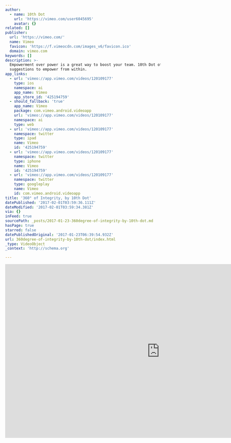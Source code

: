 ```yaml
---
author:
  - name: 10th Dot
    url: 'https://vimeo.com/user6045695'
    avatar: {}
related: []
publisher:
  url: 'https://vimeo.com/'
  name: Vimeo
  favicon: 'https://f.vimeocdn.com/images_v6/favicon.ico'
  domain: vimeo.com
keywords: []
description: >-
  Empowerment over power is a great way to boost your team. 10th Dot offers
  suggestions to empower from within.
app_links:
  - url: 'vimeo://app.vimeo.com/videos/120109177'
    type: ios
    namespace: ai
    app_name: Vimeo
    app_store_id: '425194759'
  - should_fallback: 'true'
    app_name: Vimeo
    package: com.vimeo.android.videoapp
    url: 'vimeo://app.vimeo.com/videos/120109177'
    namespace: ai
    type: web
  - url: 'vimeo://app.vimeo.com/videos/120109177'
    namespace: twitter
    type: ipad
    name: Vimeo
    id: '425194759'
  - url: 'vimeo://app.vimeo.com/videos/120109177'
    namespace: twitter
    type: iphone
    name: Vimeo
    id: '425194759'
  - url: 'vimeo://app.vimeo.com/videos/120109177'
    namespace: twitter
    type: googleplay
    name: Vimeo
    id: com.vimeo.android.videoapp
title: '360° of Integrity, by 10th Dot'
datePublished: '2017-02-01T03:59:36.111Z'
dateModified: '2017-02-01T03:59:34.381Z'
via: {}
inFeed: true
sourcePath: _posts/2017-01-23-360degree-of-integrity-by-10th-dot.md
hasPage: true
starred: false
datePublishedOriginal: '2017-01-23T06:39:54.932Z'
url: 360degree-of-integrity-by-10th-dot/index.html
_type: VideoObject
_context: 'http://schema.org'

---
```

<iframe src="https://cdn.embedly.com/widgets/media.html?src=https%3A%2F%2Fplayer.vimeo.com%2Fvideo%2F120109177&amp;url=https%3A%2F%2Fvimeo.com%2F120109177&amp;image=https%3A%2F%2Fi.vimeocdn.com%2Fvideo%2F507807400_1280.jpg&amp;key=b7d04c9b404c499eba89ee7072e1c4f7&amp;type=text%2Fhtml&amp;schema=vimeo" width="1000" height="563" scrolling="no" frameborder="0" allowfullscreen="" style=""></iframe>